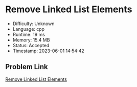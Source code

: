 # Remove Linked List Elements

- Difficulty: Unknown
- Language: cpp
- Runtime: 19 ms
- Memory: 15.4 MB
- Status: Accepted
- Timestamp: 2023-06-01 14:54:42

## Problem Link
[Remove Linked List Elements](https://leetcode.com/problems/remove-linked-list-elements)

